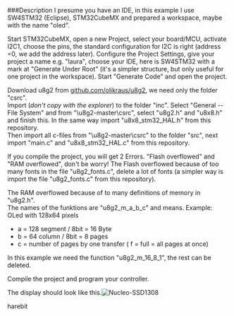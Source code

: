 ###Description
I presume you have an IDE, in this example I use SW4STM32 (Eclipse), STM32CubeMX and prepared a workspace, maybe with the name "oled".
  
Start STM32CubeMX, open a new Project, select your board/MCU, activate I2C1, choose the pins, the standard configuration for I2C is right (address =0, we add the address later).
Configure the Project Settings, give your project a name e.g. "laura", choose your IDE, here is SW4STM32 with a mark at "Generate Under Root" (it's a simpler structure, but only
 useful for one project in the workspace). Start "Generate Code" and open the project.  
 
Download u8g2 from [github.com/olikraus/u8g2](https://github.com/olikraus/u8g2), we need only the folder "csrc".  
Import (_don't copy with the explorer_) to the folder "inc". Select "General -- File System" and from "\u8g2-master\csrc", select "u8g2.h" and "u8x8.h" and finish this. 
In the same way import "u8x8_stm32_HAL.h" from this repository.  
Then import all c-files from "\u8g2-master\csrc" to the folder "src", next import "main.c" and "u8x8_stm32_HAL.c" from this repository.  

If you compile the project, you will get 2 Errors. "Flash overflowed" and "RAM overflowed", don't be worry!
The Flash overflowed because of too many fonts in the file "u8g2_fonts.c", delete a lot of fonts (a simpler way is import the file "u8g2_fonts.c" from this repository).  

The RAM overflowed because of to many definitions of memory in "u8g2.h".  
The names of the funktions are "u8g2_m_a_b_c" and means.
Example: OLed with 128x64 pixels  

* a = 128 segment / 8bit = 16 Byte  
* b = 64 column / 8bit = 8 pages  
* c = number of pages by one transfer ( f = full = all pages at once)  

In this example we need the function "u8g2_m_16_8_1", the rest can be deleted.

Compile the project and program your controller.  

The display should look like this.![Nucleo-SSD1308](https://github.com/harebit/cubemx_and_u8g2/blob/master/Nucleo-SSD1308.JPG?raw=true)


harebit
